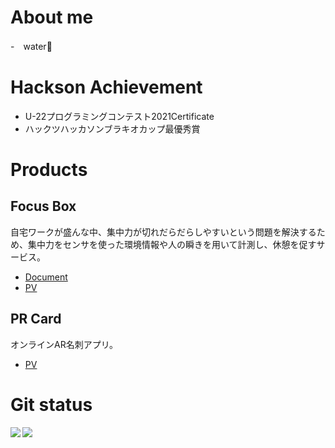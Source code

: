 # About me
-　water🥛 

# Hackson Achievement
-  U-22プログラミングコンテスト2021Certificate
-  ハックツハッカソンブラキオカップ最優秀賞

# Products
## Focus Box
自宅ワークが盛んな中、集中力が切れだらだらしやすいという問題を解決するため、集中力をセンサを使った環境情報や人の瞬きを用いて計測し、休憩を促すサービス。
- [Document](https://docs.google.com/document/d/1swD0VkZdSIeA8Z4DxtYOLiX4VxEL8cL3ag2XqhtaxKA/edit?usp=sharing)
- [PV](https://youtu.be/aPUW6i975N8)
## PR Card
オンラインAR名刺アプリ。
- [PV](https://youtu.be/aTRJutAX4OU)


# Git status
<a href="https://github.com/anuraghazra/github-readme-stats">
  <img align="left" src="https://github-readme-stats.vercel.app/api?username=KeitaOsaki&count_private=true&show_icons=true" />
</a>
<a href="https://github.com/anuraghazra/github-readme-stats">
  <img align="left" src="https://github-readme-stats.vercel.app/api/top-langs/?username=KeitaOsaki&hide=TeX,CSS,HTML&langs_count=5" />
</a>
